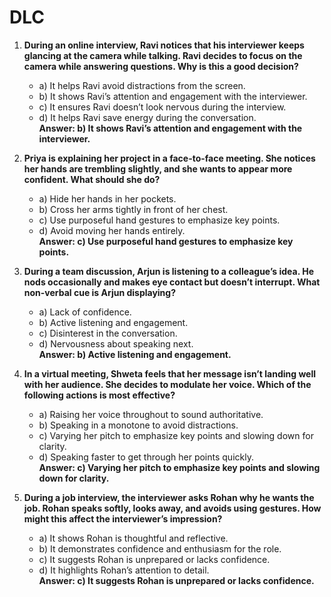 # DLC

1. **During an online interview, Ravi notices that his interviewer keeps glancing at the camera while talking. Ravi decides to focus on the camera while answering questions. Why is this a good decision?**
   - a) It helps Ravi avoid distractions from the screen.
   - b) It shows Ravi’s attention and engagement with the interviewer.
   - c) It ensures Ravi doesn’t look nervous during the interview.
   - d) It helps Ravi save energy during the conversation.  
   **Answer: b) It shows Ravi’s attention and engagement with the interviewer.**

2. **Priya is explaining her project in a face-to-face meeting. She notices her hands are trembling slightly, and she wants to appear more confident. What should she do?**
   - a) Hide her hands in her pockets.
   - b) Cross her arms tightly in front of her chest.
   - c) Use purposeful hand gestures to emphasize key points.
   - d) Avoid moving her hands entirely.  
   **Answer: c) Use purposeful hand gestures to emphasize key points.**

3. **During a team discussion, Arjun is listening to a colleague’s idea. He nods occasionally and makes eye contact but doesn’t interrupt. What non-verbal cue is Arjun displaying?**
   - a) Lack of confidence.
   - b) Active listening and engagement.
   - c) Disinterest in the conversation.
   - d) Nervousness about speaking next.  
   **Answer: b) Active listening and engagement.**

4. **In a virtual meeting, Shweta feels that her message isn’t landing well with her audience. She decides to modulate her voice. Which of the following actions is most effective?**
   - a) Raising her voice throughout to sound authoritative.
   - b) Speaking in a monotone to avoid distractions.
   - c) Varying her pitch to emphasize key points and slowing down for clarity.
   - d) Speaking faster to get through her points quickly.  
   **Answer: c) Varying her pitch to emphasize key points and slowing down for clarity.**

5. **During a job interview, the interviewer asks Rohan why he wants the job. Rohan speaks softly, looks away, and avoids using gestures. How might this affect the interviewer’s impression?**
   - a) It shows Rohan is thoughtful and reflective.
   - b) It demonstrates confidence and enthusiasm for the role.
   - c) It suggests Rohan is unprepared or lacks confidence.
   - d) It highlights Rohan’s attention to detail.  
   **Answer: c) It suggests Rohan is unprepared or lacks confidence.**
```